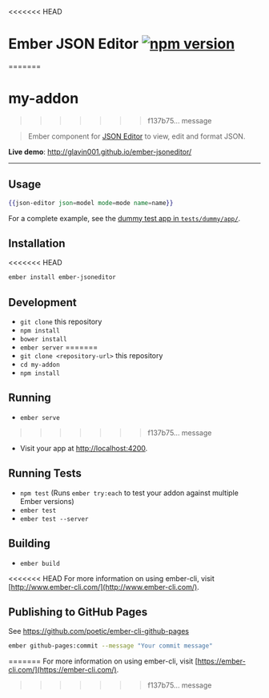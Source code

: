 <<<<<<< HEAD
# Ember JSON Editor [![npm version](https://badge.fury.io/js/ember-jsoneditor.svg)](http://badge.fury.io/js/ember-jsoneditor)
=======
# my-addon
>>>>>>> f137b75... message

> Ember component for [JSON Editor](https://github.com/josdejong/jsoneditor/) to view, edit and format JSON.

**Live demo**: http://glavin001.github.io/ember-jsoneditor/

---

## Usage

```handlebars
{{json-editor json=model mode=mode name=name}}
```

For a complete example, see the [dummy test app in `tests/dummy/app/`](https://github.com/Glavin001/ember-jsoneditor/tree/master/tests/dummy/app).

## Installation

<<<<<<< HEAD
```bash
ember install ember-jsoneditor
```

## Development

* `git clone` this repository
* `npm install`
* `bower install`
* `ember server`
=======
* `git clone <repository-url>` this repository
* `cd my-addon`
* `npm install`

## Running

* `ember serve`
>>>>>>> f137b75... message
* Visit your app at [http://localhost:4200](http://localhost:4200).

## Running Tests

* `npm test` (Runs `ember try:each` to test your addon against multiple Ember versions)
* `ember test`
* `ember test --server`

## Building

* `ember build`

<<<<<<< HEAD
For more information on using ember-cli, visit [http://www.ember-cli.com/](http://www.ember-cli.com/).

## Publishing to GitHub Pages

See https://github.com/poetic/ember-cli-github-pages

```bash
ember github-pages:commit --message "Your commit message"
```
=======
For more information on using ember-cli, visit [https://ember-cli.com/](https://ember-cli.com/).
>>>>>>> f137b75... message
